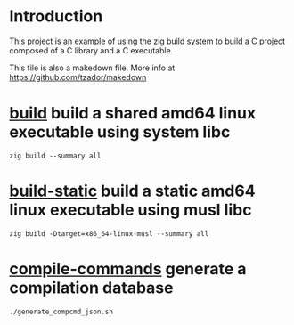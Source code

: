 # Introduction

This project is an example of using the zig build system to build a C project
composed of a C library and a C executable. 

This file is also a makedown file.
More info at https://github.com/tzador/makedown

# [build]() build a shared amd64 linux executable using system libc

```
zig build --summary all
```

# [build-static]() build a static amd64 linux executable using musl libc

```
zig build -Dtarget=x86_64-linux-musl --summary all
```

# [compile-commands]() generate a compilation database 

```
./generate_compcmd_json.sh
```
